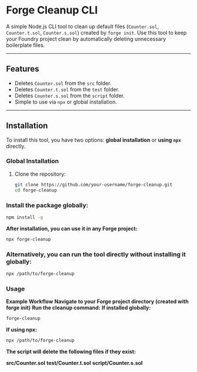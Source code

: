 # Forge Cleanup CLI

A simple Node.js CLI tool to clean up default files (`Counter.sol`, `Counter.t.sol`, `Counter.s.sol`) created by `forge init`. Use this tool to keep your Foundry project clean by automatically deleting unnecessary boilerplate files.

---

## Features
- Deletes `Counter.sol` from the `src` folder.
- Deletes `Counter.t.sol` from the `test` folder.
- Deletes `Counter.s.sol` from the `script` folder.
- Simple to use via `npx` or global installation.

---

## Installation

To install this tool, you have two options: **global installation** or **using `npx`** directly.

### **Global Installation**
1. Clone the repository:
   ```bash
   git clone https://github.com/your-username/forge-cleanup.git
   cd forge-cleanup
### Install the package globally:
 ```bash
npm install -g
```
**After installation, you can use it in any Forge project:**

```bash
npx forge-cleanup
```
### Alternatively, you can run the tool directly without installing it globally:


```bash
npx /path/to/forge-cleanup
```
### Usage
**Example Workflow**
**Navigate to your Forge project directory (created with forge init)**
**Run the cleanup command:**
**If installed globally:**

```bash
forge-cleanup
```
**If using npx:**

```bash
npx /path/to/forge-cleanup
```
**The script will delete the following files if they exist:**

**src/Counter.sol**
**test/Counter.t.sol**
**script/Counter.s.sol**
